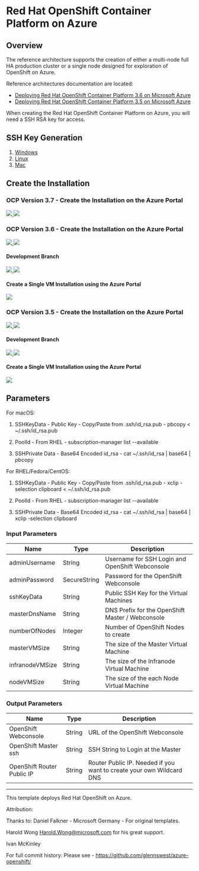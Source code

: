 # Red Hat OpenShift Container Platform on Azure

## Overview
The reference architecture supports the creation of either a multi-node full HA
production cluster or a single node designed for exploration of OpenShift on Azure.

Reference architectures documentation are located:

* [Deploying Red Hat OpenShift Container Platform 3.6 on Microsoft Azure](https://access.redhat.com/documentation/en-us/reference_architectures/2017/html-single/deploying_red_hat_openshift_container_platform_3.6_on_microsoft_azure/)
* [Deploying Red Hat OpenShift Container Platform 3.5 on Microsoft Azure](https://access.redhat.com/documentation/en-us/reference_architectures/2017/html/deploying_red_hat_openshift_container_platform_3.5_on_microsoft_azure/index)

When creating the Red Hat OpenShift Container Platform on Azure, you will need a SSH RSA key for access.

## SSH Key Generation

1. [Windows](ssh_windows.md)
2. [Linux](ssh_linux.md)
3. [Mac](ssh_mac.md)

## Create the Installation

### OCP Version 3.7 - Create the Installation on the Azure Portal
<a href="https://portal.azure.com/#create/Microsoft.Template/uri/https%3A%2F%2Fraw.githubusercontent.com%2Fopenshift%2Fopenshift-ansible-contrib%2Fmaster%2Freference-architecture%2Fazure-ansible%2F3.7%2Fazuredeploy.json" target="_blank">
    <img src="http://azuredeploy.net/deploybutton.png"/>
</a>
<a href="http://armviz.io/#/?load=https%3A%2F%2Fraw.githubusercontent.com%2Fopenshift%2Fopenshift-ansible-contrib%2Fmaster%2Freference-architecture%2Fazure-ansible%2F3.7%2Fazuredeploy.json" target="_blank">
    <img src="http://armviz.io/visualizebutton.png"/>
</a>

### OCP Version 3.6 - Create the Installation on the Azure Portal
<a href="https://portal.azure.com/#create/Microsoft.Template/uri/https%3A%2F%2Fraw.githubusercontent.com%2Fopenshift%2Fopenshift-ansible-contrib%2Fmaster%2Freference-architecture%2Fazure-ansible%2F3.6%2Fazuredeploy.json" target="_blank">
    <img src="http://azuredeploy.net/deploybutton.png"/>
</a>
<a href="http://armviz.io/#/?load=https%3A%2F%2Fraw.githubusercontent.com%2Fopenshift%2Fopenshift-ansible-contrib%2Fmaster%2Freference-architecture%2Fazure-ansible%2F3.6%2Fazuredeploy.json" target="_blank">
    <img src="http://armviz.io/visualizebutton.png"/>
</a>

#### Development Branch
<a href="https://portal.azure.com/#create/Microsoft.Template/uri/https%3A%2F%2Fraw.githubusercontent.com%2Fglennswest%2Fopenshift-ansible-contrib%2Fmaster%2Freference-architecture%2Fazure-ansible%2F3.6%2Fazuredeploy.json" target="_blank">
    <img src="http://azuredeploy.net/deploybutton.png"/>
</a>
</a>
<a href="http://armviz.io/#/?load=https%3A%2F%2Fraw.githubusercontent.com%2Fglennswest%2Fopenshift-ansible-contrib%2Fmaster%2Freference-architecture%2F3.6%2Fazure-ansible%2Fazuredeploy.json" target="_blank">
    <img src="http://armviz.io/visualizebutton.png"/>
</a>

#### Create a Single VM Installation using the Azure Portal

<a href="https://portal.azure.com/#create/Microsoft.Template/uri/https%3A%2F%2Fraw.githubusercontent.com%2Fopenshift%2Fopenshift-ansible-contrib%2Fmaster%2Freference-architecture%2Fazure-ansible%2F3.6%2Fallinone.json" target="_blank">
    <img src="http://azuredeploy.net/deploybutton.png"/>
</a>

### OCP Version 3.5 - Create the Installation on the Azure Portal
<a href="https://portal.azure.com/#create/Microsoft.Template/uri/https%3A%2F%2Fraw.githubusercontent.com%2Fopenshift%2Fopenshift-ansible-contrib%2Fmaster%2Freference-architecture%2Fazure-ansible%2F3.5%2Fazuredeploy.json" target="_blank">
    <img src="http://azuredeploy.net/deploybutton.png"/>
</a>
<a href="http://armviz.io/#/?load=https%3A%2F%2Fraw.githubusercontent.com%2Fopenshift%2Fopenshift-ansible-contrib%2Fmaster%2Freference-architecture%2Fazure-ansible%2F3.5%2Fazuredeploy.json" target="_blank">
    <img src="http://armviz.io/visualizebutton.png"/>
</a>

#### Development Branch
<a href="https://portal.azure.com/#create/Microsoft.Template/uri/https%3A%2F%2Fraw.githubusercontent.com%2Fglennswest%2Fopenshift-ansible-contrib%2Fmaster%2Freference-architecture%2Fazure-ansible%2F3.5%2Fazuredeploy.json" target="_blank">
    <img src="http://azuredeploy.net/deploybutton.png"/>
</a>
</a>
<a href="http://armviz.io/#/?load=https%3A%2F%2Fraw.githubusercontent.com%2Fglennswest%2Fopenshift-ansible-contrib%2Fmaster%2Freference-architecture%2F3.5%2Fazure-ansible%2Fazuredeploy.json" target="_blank">
    <img src="http://armviz.io/visualizebutton.png"/>
</a>

#### Create a Single VM Installation using the Azure Portal

<a href="https://portal.azure.com/#create/Microsoft.Template/uri/https%3A%2F%2Fraw.githubusercontent.com%2Fopenshift%2Fopenshift-ansible-contrib%2Fmaster%2Freference-architecture%2Fazure-ansible%2F3.5%2Fallinone.json" target="_blank">
    <img src="http://azuredeploy.net/deploybutton.png"/>
</a>

## Parameters

For macOS:

1. SSHKeyData - Public Key - Copy/Paste from .ssh/id_rsa.pub - pbcopy < ~/.ssh/id_rsa.pub

2. PoolId - From RHEL - subscription-manager list --available

3. SSHPrivate Data - Base64 Encoded id_rsa - cat ~/.ssh/id_rsa | base64 | pbcopy

For RHEL/Fedora/CentOS:

1. SSHKeyData - Public Key - Copy/Paste from .ssh/id_rsa.pub - xclip -selection clipboard < ~/.ssh/id_rsa.pub

2. PoolId - From RHEL - subscription-manager list --available

3. SSHPrivate Data - Base64 Encoded id_rsa - cat ~/.ssh/id_rsa | base64 | xclip -selection clipboard

### Input Parameters

| Name| Type           | Description |
| ------------- | ------------- | ------------- |
| adminUsername  | String       | Username for SSH Login and OpenShift Webconsole |
|  adminPassword | SecureString | Password for the OpenShift Webconsole |
| sshKeyData     | String       | Public SSH Key for the Virtual Machines |
| masterDnsName  | String       | DNS Prefix for the OpenShift Master / Webconsole |
| numberOfNodes  | Integer      | Number of OpenShift Nodes to create |
| masterVMSize | String | The size of the Master Virtual Machine |
| infranodeVMSize| String | The size of the Infranode Virtual Machine |
| nodeVMSize| String | The size of the each Node Virtual Machine |

### Output Parameters

| Name| Type           | Description |
| ------------- | ------------- | ------------- |
| OpenShift Webconsole | String       | URL of the OpenShift Webconsole |
| OpenShift Master ssh |String | SSH String to Login at the Master |
| OpenShift Router Public IP | String       | Router Public IP. Needed if you want to create your own Wildcard DNS |

------

This template deploys Red Hat OpenShift on Azure.

Attribution:

Thanks to:
Daniel Falkner - Microsoft Germany - For original templates.

Harold Wong <Harold.Wong@microsoft.com> for his great support.

Ivan McKinley

For full commit history: Please see - https://github.com/glennswest/azure-openshift/
